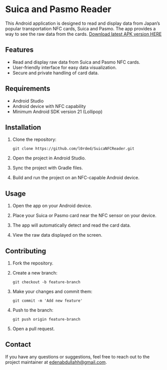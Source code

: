 # Suica and Pasmo Reader

This Android application is designed to read and display data from Japan’s popular transportation NFC cards, Suica and Pasmo. The app provides a way to see the raw data from the cards.
<a href="https://drive.google.com/file/d/1FMq20dVy2ZySrnmD79NkmVe5Y5b4ib7A/view?usp=drive_link">Download latest APK version HERE</a>
## Features

<ul class="feature-list">
  <li>Read and display raw data from Suica and Pasmo NFC cards.</li>
  <li>User-friendly interface for easy data visualization.</li>
  <li>Secure and private handling of card data.</li>
</ul>

## Requirements

<ul class="feature-list">
  <li>Android Studio</li>
  <li>Android device with NFC capability</li>
  <li>Minimum Android SDK version 21 (Lollipop)</li>
</ul>

## Installation

1. Clone the repository:

    <div class="code-block">
    <pre><code>git clone https://github.com/l0rded/SuicaNFCReader.git</code></pre>
    </div>

2. Open the project in Android Studio.

3. Sync the project with Gradle files.

4. Build and run the project on an NFC-capable Android device.

## Usage

1. Open the app on your Android device.

2. Place your Suica or Pasmo card near the NFC sensor on your device.

3. The app will automatically detect and read the card data.

4. View the raw data displayed on the screen.

## Contributing

1. Fork the repository.

2. Create a new branch:

    <div class="code-block">
    <pre><code>git checkout -b feature-branch</code></pre>
    </div>

3. Make your changes and commit them:

    <div class="code-block">
    <pre><code>git commit -m 'Add new feature'</code></pre>
    </div>

4. Push to the branch:

    <div class="code-block">
    <pre><code>git push origin feature-branch</code></pre>
    </div>

5. Open a pull request.

## Contact

If you have any questions or suggestions, feel free to reach out to the project maintainer at <a href="mailto:edenabdullahh@gmail.com">edenabdullahh@gmail.com</a>.
